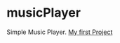 # musicPlayer
Simple Music Player.
[My first Project](https://kunalkatara12.github.io/musicPlayer/)

